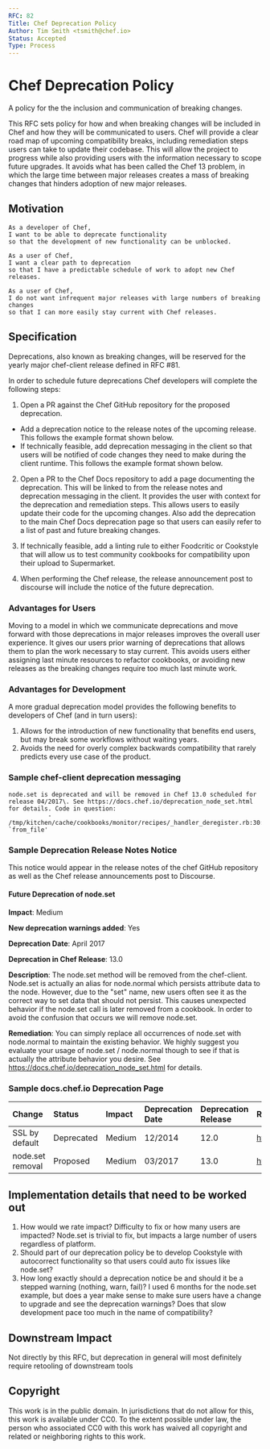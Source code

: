 ```yaml
---
RFC: 82
Title: Chef Deprecation Policy
Author: Tim Smith <tsmith@chef.io>
Status: Accepted
Type: Process
---
```


# Chef Deprecation Policy

A policy for the the inclusion and communication of breaking changes.

This RFC sets policy for how and when breaking changes will be included in Chef and how they will be communicated to users. Chef will provide a clear road map of upcoming compatibility breaks, including remediation steps users can take to update their codebase. This will allow the project to progress while also providing users with the information necessary to scope future upgrades. It avoids what has been called the Chef 13 problem, in which the large time between major releases creates a mass of breaking changes that hinders adoption of new major releases.

## Motivation

```
As a developer of Chef,
I want to be able to deprecate functionality
so that the development of new functionality can be unblocked.

As a user of Chef,
I want a clear path to deprecation
so that I have a predictable schedule of work to adopt new Chef releases.

As a user of Chef,
I do not want infrequent major releases with large numbers of breaking changes
so that I can more easily stay current with Chef releases.
```

## Specification

Deprecations, also known as breaking changes, will be reserved for the yearly major chef-client release defined in RFC #81.

In order to schedule future deprecations Chef developers will complete the following steps:

1. Open a PR against the Chef GitHub repository for the proposed deprecation.

  - Add a deprecation notice to the release notes of the upcoming release. This follows the example format shown below.
  - If technically feasible, add deprecation messaging in the client so that users will be notified of code changes they need to make during the client runtime. This follows the example format shown below.

2. Open a PR to the Chef Docs repository to add a page documenting the deprecation. This will be linked to from the release notes and deprecation messaging in the client. It provides the user with context for the deprecation and remediation steps. This allows users to easily update their code for the upcoming changes. Also add the deprecation to the main Chef Docs deprecation page so that users can easily refer to a list of past and future breaking changes.

3. If technically feasible, add a linting rule to either Foodcritic or Cookstyle that will allow us to test community cookbooks for compatibility upon their upload to Supermarket.

4. When performing the Chef release, the release announcement post to discourse will include the notice of the future deprecation.

### Advantages for Users

Moving to a model in which we communicate deprecations and move forward with those deprecations in major releases improves the overall user experience. It gives our users prior warning of deprecations that allows them to plan the work necessary to stay current. This avoids users either assigning last minute resources to refactor cookbooks, or avoiding new releases as the breaking changes require too much last minute work.

### Advantages for Development

A more gradual deprecation model provides the following benefits to developers of Chef (and in turn users):

1. Allows for the introduction of new functionality that benefits end users, but may break some workflows without waiting years.
2. Avoids the need for overly complex backwards compatibility that rarely predicts every use case of the product.

### Sample chef-client deprecation messaging

```
node.set is deprecated and will be removed in Chef 13.0 scheduled for release 04/2017\. See https://docs.chef.io/deprecation_node_set.html for details. Code in question:
           - /tmp/kitchen/cache/cookbooks/monitor/recipes/_handler_deregister.rb:30:in `from_file'
```

### Sample Deprecation Release Notes Notice

This notice would appear in the release notes of the chef GitHub repository as well as the Chef release announcements post to Discourse.

#### Future Deprecation of node.set

**Impact**: Medium

**New deprecation warnings added**: Yes

**Deprecation Date**: April 2017

**Deprecation in Chef Release**: 13.0

**Description**: The node.set method will be removed from the chef-client. Node.set is actually an alias for node.normal which persists attribute data to the node. However, due to the "set" name, new users often see it as the correct way to set data that should not persist. This causes unexpected behavior if the node.set call is later removed from a cookbook. In order to avoid the confusion that occurs we will remove node.set.

**Remediation**: You can simply replace all occurrences of node.set with node.normal to maintain the existing behavior. We highly suggest you evaluate your usage of node.set / node.normal though to see if that is actually the attribute behavior you desire. See <https://docs.chef.io/deprecation_node_set.html> for details.

### Sample docs.chef.io Deprecation Page

Change           | Status     | Impact | Deprecation Date | Deprecation Release | Remediation Page
:--------------- | :--------- | :----- | :--------------- | :------------------ | :-----------------------------------------------------
SSL by default   | Deprecated | Medium | 12/2014          | 12.0                | <https://docs.chef.io/deprecation_ssl_by_default.html>
node.set removal | Proposed   | Medium | 03/2017          | 13.0                | <https://docs.chef.io/deprecation_node_set.html>

## Implementation details that need to be worked out

1. How would we rate impact? Difficulty to fix or how many users are impacted? Node.set is trivial to fix, but impacts a large number of users regardless of platform.
2. Should part of our deprecation policy be to develop Cookstyle with autocorrect functionality so that users could auto fix issues like node.set?
3. How long exactly should a deprecation notice be and should it be a stepped warning (nothing, warn, fail)? I used 6 months for the node.set example, but does a year make sense to make sure users have a change to upgrade and see the deprecation warnings? Does that slow development pace too much in the name of compatibility?

## Downstream Impact

Not directly by this RFC, but deprecation in general will most definitely require retooling of downstream tools

## Copyright

This work is in the public domain. In jurisdictions that do not allow for this, this work is available under CC0\. To the extent possible under law, the person who associated CC0 with this work has waived all copyright and related or neighboring rights to this work.
